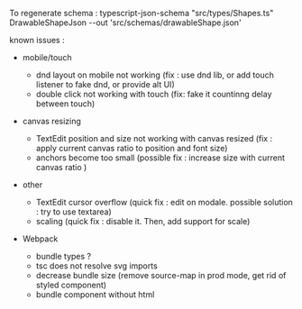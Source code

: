To regenerate schema :
typescript-json-schema "src/types/Shapes.ts" DrawableShapeJson --out 'src/schemas/drawableShape.json'

known issues :

- mobile/touch

  - dnd layout on mobile not working (fix : use dnd lib, or add touch listener to fake dnd, or provide alt UI)
  - double click not working with touch (fix: fake it countinng delay between touch)

- canvas resizing

  - TextEdit position and size not working with canvas resized (fix : apply current canvas ratio to position and font size)
  - anchors become too small (possible fix : increase size with current canvas ratio )

- other

  - TextEdit cursor overflow (quick fix : edit on modale. possible solution : try to use textarea)
  - scaling (quick fix : disable it. Then, add support for scale)

- Webpack
  - bundle types ?
  - tsc does not resolve svg imports
  - decrease bundle size (remove source-map in prod mode, get rid of styled component)
  - bundle component without html
